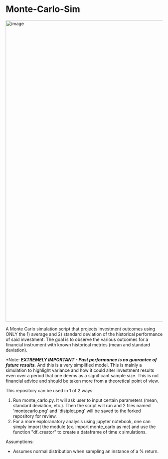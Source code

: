 # Monte-Carlo-Sim

<img width="968" alt="image" src="https://user-images.githubusercontent.com/16807446/88862501-75520880-d1ce-11ea-993b-917cbdb767c6.png">

A Monte Carlo simulation script that projects investment outcomes using ONLY the 1) average and 2) standard deviation of the historical performance of said investment. The goal is to observe the various outcomes for a financial instrument with known historical metrics (mean and standard deviation). 

*Note: ***EXTREMELY IMPORTANT - Past performance is no guarantee of future results.***  And this is a very simplified model. This is mainly a simulation to highlight variance and how it could alter investment results even over a period that one deems as a significant sample size.  This is not financial advice and should be taken more from a theoretical point of view. 

This repository can be used in 1 of 2 ways:
1. Run monte_carlo.py.  It will ask user to input certain parameters (mean, standard deviation, etc.).  Then the script will run and 2 files named 'montecarlo.png' and 'distplot.png' will be saved to the forked repository for review.
2. For a more exploranatory analysis using jupyter notebook, one can simply import the module (ex. import monte_carlo as mc) and use the function "df_creator" to create a dataframe of time x simulations. 


Assumptions:
- Assumes normal distribution when sampling an instance of a % return. 
